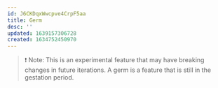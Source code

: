 ```yaml
---
id: J6CKDqxWwcpve4CrpF5aa
title: Germ
desc: ''
updated: 1639157306728
created: 1634752450970
---
```


> ❗️ Note: This is an experimental feature that may have breaking changes in future iterations. A germ is a feature that is still in the gestation period.

